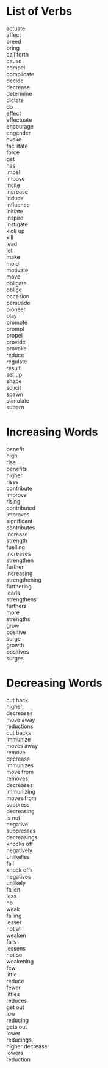 # List of Verbs
actuate  
affect  
breed  
bring  
call forth  
cause  
compel  
complicate  
decide  
decrease  
determine  
dictate  
do  
effect  
effectuate  
encourage  
engender  
evoke  
facilitate  
force  
get  
has  
impel  
impose  
incite  
increase  
induce  
influence  
initiate  
inspire  
instigate  
kick up  
kill  
lead  
let  
make  
mold  
motivate  
move  
obligate  
oblige  
occasion  
persuade  
pioneer  
play  
promote  
prompt  
propel  
provide  
provoke  
reduce  
regulate  
result  
set up  
shape  
solicit  
spawn  
stimulate  
suborn  

# Increasing Words
benefit  
high   
rise  
benefits   
higher   
rises  
contribute   
improve   
rising  
contributed   
improves   
significant  
contributes   
increase   
strength  
fuelling   
increases   
strengthen  
further   
increasing   
strengthening  
furthering   
leads   
strengthens  
furthers   
more   
strengths  
grow   
positive   
surge  
growth   
positives   
surges  

# Decreasing Words
cut back  
higher  
decreases   
move away   
reductions  
cut backs   
immunize   
moves away   
remove  
decrease   
immunizes   
move from   
removes  
decreases   
immunizing   
moves from   
suppress  
decreasing   
is not   
negative   
suppresses  
decreasings   
knocks off   
negatively   
unlikelies  
fall   
knock offs   
negatives   
unlikely  
fallen   
less   
no   
weak  
falling   
lesser   
not all   
weaken  
falls   
lessens   
not so   
weakening  
few   
little   
reduce  
fewer   
littles   
reduces  
get out   
low   
reducing  
gets out   
lower   
reducings  
higher decrease   
lowers   
reduction  
